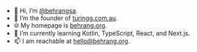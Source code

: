 - 👋 Hi, I’m [@behrangsa](https://elk.zone/social.vivaldi.net/@behrangsa@social.vivaldi.net).
- 👨 I’m the founder of [turingg.com.au](https://turingg.com.au).
- 🌐 My homepage is [behrang.org](https://behrang.org).
- 🌱 I’m currently learning Kotlin, TypeScript, React, and Next.js.
- 📫 I am reachable at [hello@behrang.org](mailto:hello@behrang.org).

<!---
behrangsa/behrangsa is a ✨ special ✨ repository because its `README.md` (this file) appears on your GitHub profile.
You can click the Preview link to take a look at your changes.
--->
